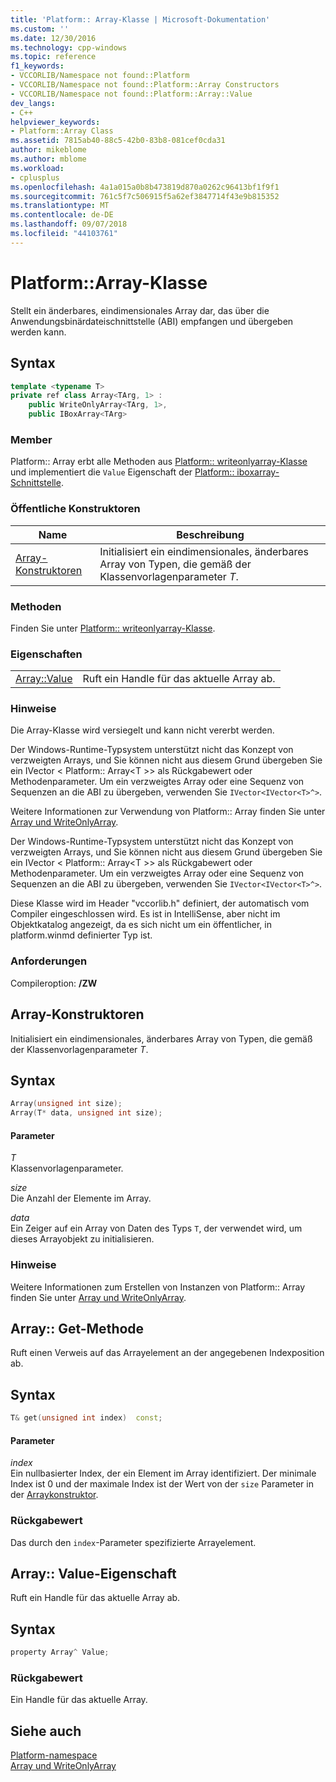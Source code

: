 ```yaml
---
title: 'Platform:: Array-Klasse | Microsoft-Dokumentation'
ms.custom: ''
ms.date: 12/30/2016
ms.technology: cpp-windows
ms.topic: reference
f1_keywords:
- VCCORLIB/Namespace not found::Platform
- VCCORLIB/Namespace not found::Platform::Array Constructors
- VCCORLIB/Namespace not found::Platform::Array::Value
dev_langs:
- C++
helpviewer_keywords:
- Platform::Array Class
ms.assetid: 7815ab40-88c5-42b0-83b8-081cef0cda31
author: mikeblome
ms.author: mblome
ms.workload:
- cplusplus
ms.openlocfilehash: 4a1a015a0b8b473819d870a0262c96413bf1f9f1
ms.sourcegitcommit: 761c5f7c506915f5a62ef3847714f43e9b815352
ms.translationtype: MT
ms.contentlocale: de-DE
ms.lasthandoff: 09/07/2018
ms.locfileid: "44103761"
---
```

# <a name="platformarray-class"></a>Platform::Array-Klasse

Stellt ein änderbares, eindimensionales Array dar, das über die Anwendungsbinärdateischnittstelle (ABI) empfangen und übergeben werden kann.

## <a name="syntax"></a>Syntax

```cpp
template <typename T>
private ref class Array<TArg, 1> :
    public WriteOnlyArray<TArg, 1>,
    public IBoxArray<TArg>
```

### <a name="members"></a>Member

Platform:: Array erbt alle Methoden aus [Platform:: writeonlyarray-Klasse](../cppcx/platform-writeonlyarray-class.md) und implementiert die `Value` Eigenschaft der [Platform:: iboxarray-Schnittstelle](../cppcx/platform-iboxarray-interface.md).

### <a name="public-constructors"></a>Öffentliche Konstruktoren

|Name|Beschreibung|
|----------|-----------------|
|[Array-Konstruktoren](#ctor)|Initialisiert ein eindimensionales, änderbares Array von Typen, die gemäß der Klassenvorlagenparameter *T*.|

### <a name="methods"></a>Methoden

Finden Sie unter [Platform:: writeonlyarray-Klasse](../cppcx/platform-writeonlyarray-class.md).

### <a name="properties"></a>Eigenschaften

|||
|-|-|
|[Array::Value](#value)|Ruft ein Handle für das aktuelle Array ab.|

### <a name="remarks"></a>Hinweise

Die Array-Klasse wird versiegelt und kann nicht vererbt werden.

Der Windows-Runtime-Typsystem unterstützt nicht das Konzept von verzweigten Arrays, und Sie können nicht aus diesem Grund übergeben Sie ein IVector < Platform:: Array\<T >> als Rückgabewert oder Methodenparameter. Um ein verzweigtes Array oder eine Sequenz von Sequenzen an die ABI zu übergeben, verwenden Sie `IVector<IVector<T>^>`.

Weitere Informationen zur Verwendung von Platform:: Array finden Sie unter [Array und WriteOnlyArray](../cppcx/array-and-writeonlyarray-c-cx.md).

Der Windows-Runtime-Typsystem unterstützt nicht das Konzept von verzweigten Arrays, und Sie können nicht aus diesem Grund übergeben Sie ein IVector < Platform:: Array\<T >> als Rückgabewert oder Methodenparameter. Um ein verzweigtes Array oder eine Sequenz von Sequenzen an die ABI zu übergeben, verwenden Sie `IVector<IVector<T>^>`.

Diese Klasse wird im Header "vccorlib.h" definiert, der automatisch vom Compiler eingeschlossen wird. Es ist in IntelliSense, aber nicht im Objektkatalog angezeigt, da es sich nicht um ein öffentlicher, in platform.winmd definierter Typ ist.

### <a name="requirements"></a>Anforderungen

Compileroption: **/ZW**

## <a name="ctor"></a>  Array-Konstruktoren

Initialisiert ein eindimensionales, änderbares Array von Typen, die gemäß der Klassenvorlagenparameter *T*.

## <a name="syntax"></a>Syntax

```cpp
Array(unsigned int size);
Array(T* data, unsigned int size);
```

#### <a name="parameters"></a>Parameter

*T*<br/>
Klassenvorlagenparameter.

*size*<br/>
Die Anzahl der Elemente im Array.

*data*<br/>
Ein Zeiger auf ein Array von Daten des Typs `T`, der verwendet wird, um dieses Arrayobjekt zu initialisieren.

### <a name="remarks"></a>Hinweise

Weitere Informationen zum Erstellen von Instanzen von Platform:: Array finden Sie unter [Array und WriteOnlyArray](../cppcx/array-and-writeonlyarray-c-cx.md).

## <a name="get"></a>  Array:: Get-Methode

Ruft einen Verweis auf das Arrayelement an der angegebenen Indexposition ab.

## <a name="syntax"></a>Syntax

```cpp
T& get(unsigned int index)  const;
```

#### <a name="parameters"></a>Parameter

*index*<br/>
Ein nullbasierter Index, der ein Element im Array identifiziert. Der minimale Index ist 0 und der maximale Index ist der Wert von der `size` Parameter in der [Arraykonstruktor](#ctor).

### <a name="return-value"></a>Rückgabewert

Das durch den `index`-Parameter spezifizierte Arrayelement.

## <a name="value"></a>  Array:: Value-Eigenschaft

Ruft ein Handle für das aktuelle Array ab.

## <a name="syntax"></a>Syntax

```cpp
property Array^ Value;
```

### <a name="return-value"></a>Rückgabewert

Ein Handle für das aktuelle Array.

## <a name="see-also"></a>Siehe auch

[Platform-namespace](../cppcx/platform-namespace-c-cx.md)<br/>
[Array und WriteOnlyArray](../cppcx/array-and-writeonlyarray-c-cx.md)